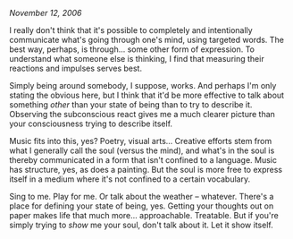 *November 12, 2006*

I really don't think that it's possible to completely and intentionally communicate what's going through one's mind, using targeted words. The best way, perhaps, is through... some other form of expression. To understand what someone else is thinking, I find that measuring their reactions and impulses serves best.

Simply being around somebody, I suppose, works. And perhaps I'm only stating the obvious here, but I think that it'd be more effective to talk about something *other* than your state of being than to try to describe it. Observing the subconscious react gives me a much clearer picture than your consciousness trying to describe itself.

Music fits into this, yes? Poetry, visual arts... Creative efforts stem from what I generally call the soul (versus the mind), and what's in the soul is thereby communicated in a form that isn't confined to a language. Music has structure, yes, as does a painting. But the soul is more free to express itself in a medium where it's not confined to a certain vocabulary.

Sing to me. Play for me. Or talk about the weather – whatever. There's a place for defining your state of being, yes. Getting your thoughts out on paper makes life that much more... approachable. Treatable. But if you're simply trying to *show* me your soul, don't talk about it. Let it show itself.
